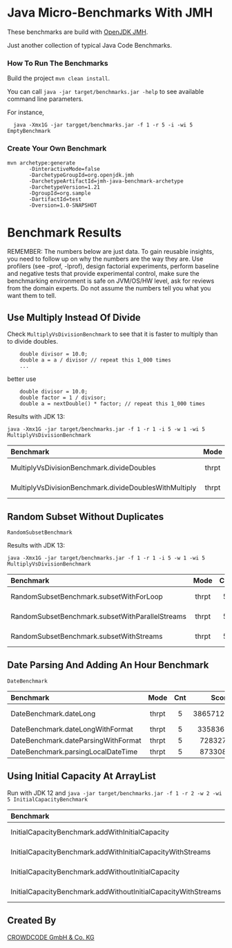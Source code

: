 # Java Micro-Benchmarks With JMH

These benchmarks are build with [OpenJDK JMH](https://openjdk.java.net/projects/code-tools/jmh/).

Just another collection of typical Java Code Benchmarks.

### How To Run The Benchmarks

Build the project `mvn clean install`.
 
You can call `java -jar target/benchmarks.jar -help` to see available command line parameters.

For instance, 
```
  java -Xmx1G -jar targget/benchmarks.jar -f 1 -r 5 -i -wi 5 EmptyBenchmark
```

### Create Your Own Benchmark

```
mvn archetype:generate           
       -DinteractiveMode=false           
       -DarchetypeGroupId=org.openjdk.jmh          
       -DarchetypeArtifactId=jmh-java-benchmark-archetype
       -DarchetypeVersion=1.21           
       -DgroupId=org.sample           
       -DartifactId=test           
       -Dversion=1.0-SNAPSHOT
```

# Benchmark Results

REMEMBER: The numbers below are just data. To gain reusable insights, you need to follow up on
why the numbers are the way they are. Use profilers (see -prof, -lprof), design factorial
experiments, perform baseline and negative tests that provide experimental control, make sure
the benchmarking environment is safe on JVM/OS/HW level, ask for reviews from the domain experts.
Do not assume the numbers tell you what you want them to tell.

## Use Multiply Instead Of Divide 

Check `MultiplyVsDivisionBenchmark` to see that it is faster to multiply than to divide doubles.

```
    double divisor = 10.0;
    double a = a / divisor // repeat this 1_000 times
    ...
```

better use

```
    double divisor = 10.0;
    double factor = 1 / divisor;
    double a = nextDouble() * factor; // repeat this 1_000 times
```

Results with JDK 13:

````
java -Xmx1G -jar target/benchmarks.jar -f 1 -r 1 -i 5 -w 1 -wi 5 MultiplyVsDivisionBenchmark
````

|Benchmark                                             |  Mode |  Cnt |      Score |      Error | Units|
|:-----------------------------------------------------|:-----:|:----:|:----------:|:----------:|:----:|
|MultiplyVsDivisionBenchmark.divideDoubles             | thrpt |   5  | 207619,369 | ± 2662,392 | ops/s|
|MultiplyVsDivisionBenchmark.divideDoublesWithMultiply | thrpt |   5  | 508495,675 | ± 8033,898 | ops/s|


## Random Subset Without Duplicates
 
`RandomSubsetBenchmark`

Results with JDK 13:

````
java -Xmx1G -jar target/benchmarks.jar -f 1 -r 1 -i 5 -w 1 -wi 5 MultiplyVsDivisionBenchmark
````

|Benchmark                                             |  Mode |  Cnt |      Score |      Error | Units|
|:-----------------------------------------------------|:-----:|:----:|:----------:|:----------:|:----:|
|RandomSubsetBenchmark.subsetWithForLoop               | thrpt |   5|  1720,292 | ± 330,771 | ops/s|
|RandomSubsetBenchmark.subsetWithParallelStreams       | thrpt |   5|   779,079 | ±  23,238 | ops/s|
|RandomSubsetBenchmark.subsetWithStreams               | thrpt |   5|  1200,939 | ± 140,346 | ops/s|


## Date Parsing And Adding An Hour Benchmark 
 
`DateBenchmark`

|Benchmark                                             |  Mode |  Cnt |      Score |      Error | Units|
|:-----------------------------------------------------|:-----:|:----:|:----------:|:----------:|:----:|
|DateBenchmark.dateLong              | thrpt |   5 | 386571214,471 | ± 10171784,541 | ops/s|
|DateBenchmark.dateLongWithFormat    | thrpt |   5 |   3358368,673 | ±    31265,425 | ops/s|
|DateBenchmark.dateParsingWithFormat | thrpt |   5 |    728327,799 | ±    19937,432 | ops/s|
|DateBenchmark.parsingLocalDateTime  | thrpt |   5 |    873308,951 | ±    97291,855 | ops/s|

## Using Initial Capacity At ArrayList

Run with JDK 12 and `java -jar target/benchmarks.jar -f 1 -r 2 -w 2 -wi 5 InitialCapacityBenchmark`

|Benchmark                                                     |  Mode |  Cnt | Score |    Error | Units|
|:-------------------------------------------------------------|:-----:|:----:|:-----:|:--------:|:----:|
|InitialCapacityBenchmark.addWithInitialCapacity               | thrpt |   5 | 29,552 | ± 13,596 | ops/s|
|InitialCapacityBenchmark.addWithInitialCapacityWithStreams    | thrpt |   5 | 25,123 | ± 10,103 | ops/s|
|InitialCapacityBenchmark.addWithoutInitialCapacity            | thrpt |   5 | 19,304 | ±  3,389 | ops/s|
|InitialCapacityBenchmark.addWithoutInitialCapacityWithStreams | thrpt |   5 | 19,012 | ±  6,849 | ops/s|

 


## Created By

[CROWDCODE GmbH & Co. KG](https://www.crowdcode.io)

